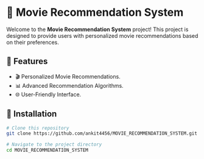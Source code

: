 # 🎥 Movie Recommendation System

Welcome to the **Movie Recommendation System** project! This project is designed to provide users with personalized movie recommendations based on their preferences.

## 🚀 Features
- 🎬 Personalized Movie Recommendations.
- 📊 Advanced Recommendation Algorithms.
- 🌐 User-Friendly Interface.

## 📌 Installation
```bash
# Clone this repository
git clone https://github.com/ankit4456/MOVIE_RECOMMENDATION_SYSTEM.git

# Navigate to the project directory
cd MOVIE_RECOMMENDATION_SYSTEM
